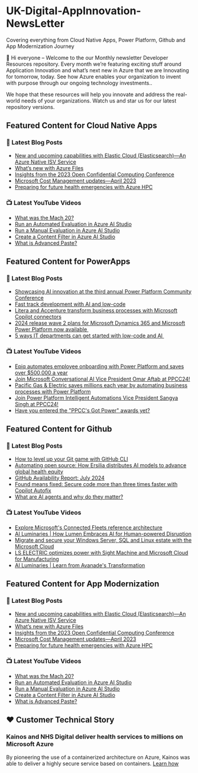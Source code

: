 # UK-Digital-AppInnovation-NewsLetter

Covering everything from Cloud Native Apps, Power Platform, Github and App Modernization Journey

👋 Hi everyone – Welcome to the our Monthly newsletter Developer Resources repository. Every month we’re featuring exciting stuff around Application Innovation and what’s next new in Azure that we are Innovating for tomorrow, today. See how Azure enables your organization to invent with purpose through our ongoing technology investments..


We hope that these resources will help you innovate and address the real-world needs of your organizations. Watch us and star us for our latest repository versions.

## Featured Content for Cloud Native Apps


### 📝 Latest Blog Posts

    
<!-- BLOGCNA:START -->
- [New and upcoming capabilities with Elastic Cloud (Elasticsearch)—An Azure Native ISV Service](https://azure.microsoft.com/blog/new-and-upcoming-capabilities-with-elastic-cloud-elasticsearch-an-azure-native-isv-service/)
- [What’s new with Azure Files](https://azure.microsoft.com/blog/what-s-new-with-azure-files/)
- [Insights from the 2023 Open Confidential Computing Conference](https://azure.microsoft.com/blog/insights-from-the-2023-open-confidential-computing-conference/)
- [Microsoft Cost Management updates—April 2023](https://azure.microsoft.com/blog/microsoft-cost-management-updates-april-2023/)
- [Preparing for future health emergencies with Azure HPC ](https://azure.microsoft.com/blog/preparing-for-future-health-emergencies-with-azure-hpc/)
<!-- BLOGCNA:END -->

### 📺 Latest YouTube Videos

 
<!-- YOUTUBECNA:START -->
- [What was the Mach 20?](https://www.youtube.com/watch?v=8T7dS5H-I3I)
- [Run an Automated Evaluation in Azure AI Studio](https://www.youtube.com/watch?v=iztYnan2uQE)
- [Run a Manual Evaluation in Azure AI Studio](https://www.youtube.com/watch?v=VeeZQ6u0iP0)
- [Create a Content Filter in Azure AI Studio](https://www.youtube.com/watch?v=DR9l8gJPfPY)
- [What is Advanced Paste?](https://www.youtube.com/watch?v=-RgBerNlzQo)
<!-- YOUTUBECNA:END -->

##  Featured Content for PowerApps
### 📝 Latest Blog Posts
<!-- BLOGPOWER:START -->
- [Showcasing AI innovation at the third annual Power Platform Community Conference](https://www.microsoft.com/en-us/power-platform/blog/2024/08/12/showcasing-ai-innovation-at-the-third-annual-power-platform-community-conference/)
- [Fast track development with AI and low-code](https://www.microsoft.com/en-us/power-platform/blog/2024/08/06/fast-track-development-with-ai-and-low-code/)
- [Litera and Accenture transform business processes with Microsoft Copilot connectors](https://www.microsoft.com/en-us/power-platform/blog/2024/07/25/litera-and-accenture-transform-business-processes-with-microsoft-copilot-connectors/)
- [2024 release wave 2 plans for Microsoft Dynamics 365 and Microsoft Power Platform now available ](https://www.microsoft.com/en-us/dynamics-365/blog/business-leader/2024/07/16/2024-release-wave-2-plans-for-microsoft-dynamics-365-and-microsoft-power-platform-now-available/)
- [5 ways IT departments can get started with low-code and AI ](https://www.microsoft.com/en-us/microsoft-copilot/blog/copilot-studio/5-ways-it-departments-can-get-started-with-low-code-and-ai/)
<!-- BLOGPOWER:END -->
 ### 📺 Latest YouTube Videos
    
<!-- YOUTUBEPOWER:START -->
- [Epiq automates employee onboarding with Power Platform and saves over $500,000 a year](https://www.youtube.com/watch?v=qUB6dFd6-JI)
- [Join Microsoft Conversational AI Vice President Omar Aftab at PPCC24!](https://www.youtube.com/watch?v=Zie1_msI3yo)
- [Pacific Gas &amp; Electric saves millions each year by automating business processes with Power Platform](https://www.youtube.com/watch?v=9a_IJJiY3SY)
- [Join Power Platform Intelligent Automations Vice President Sangya Singh at PPCC24!](https://www.youtube.com/watch?v=Klcprco2fr0)
- [Have you entered the &quot;PPCC&#39;s Got Power&quot; awards yet?](https://www.youtube.com/watch?v=Tu5njOjkzuo)
<!-- YOUTUBEPOWER:END -->

##  Featured Content for Github
### 📝 Latest Blog Posts
<!-- BLOGGITHUB:START -->
- [How to level up your Git game with GitHub CLI](https://github.blog/developer-skills/github/how-to-level-up-your-git-game-with-github-cli/)
- [Automating open source: How Ersilia distributes AI models to advance global health equity](https://github.blog/open-source/social-impact/automating-open-source-how-ersilia-distributes-ai-models-to-advance-global-health-equity/)
- [GitHub Availability Report: July 2024](https://github.blog/news-insights/company-news/github-availability-report-july-2024/)
- [Found means fixed: Secure code more than three times faster with Copilot Autofix](https://github.blog/news-insights/product-news/secure-code-more-than-three-times-faster-with-copilot-autofix/)
- [What are AI agents and why do they matter?](https://github.blog/ai-and-ml/generative-ai/what-are-ai-agents-and-why-do-they-matter/)
<!-- BLOGGITHUB:END -->
### 📺 Latest YouTube Videos
<!-- YOUTUBEGITHUB:START -->
- [Explore Microsoft&#39;s Connected Fleets reference architecture](https://www.youtube.com/watch?v=EdVX9IEk2DI)
- [AI Luminaries | How Lumen Embraces AI for Human-powered Disruption](https://www.youtube.com/watch?v=AHCH4eVZrp8)
- [Migrate and secure your Windows Server, SQL and Linux estate with the Microsoft Cloud](https://www.youtube.com/watch?v=3cs5WTB1cHQ)
- [LS ELECTRIC optimizes power with Sight Machine and Microsoft Cloud for Manufacturing](https://www.youtube.com/watch?v=AtwO3wILvRc)
- [AI Luminaries | Learn from Avanade&#39;s Transformation](https://www.youtube.com/watch?v=ngFCBV_KoYo)
<!-- YOUTUBEGITHUB:END -->
##  Featured Content for App Modernization
### 📝 Latest Blog Posts
<!-- BLOGAPPMOD:START -->
- [New and upcoming capabilities with Elastic Cloud (Elasticsearch)—An Azure Native ISV Service](https://azure.microsoft.com/blog/new-and-upcoming-capabilities-with-elastic-cloud-elasticsearch-an-azure-native-isv-service/)
- [What’s new with Azure Files](https://azure.microsoft.com/blog/what-s-new-with-azure-files/)
- [Insights from the 2023 Open Confidential Computing Conference](https://azure.microsoft.com/blog/insights-from-the-2023-open-confidential-computing-conference/)
- [Microsoft Cost Management updates—April 2023](https://azure.microsoft.com/blog/microsoft-cost-management-updates-april-2023/)
- [Preparing for future health emergencies with Azure HPC ](https://azure.microsoft.com/blog/preparing-for-future-health-emergencies-with-azure-hpc/)
<!-- BLOGAPPMOD:END -->
### 📺 Latest YouTube Videos
<!-- YOUTUBEAPPMOD:START -->
- [What was the Mach 20?](https://www.youtube.com/watch?v=8T7dS5H-I3I)
- [Run an Automated Evaluation in Azure AI Studio](https://www.youtube.com/watch?v=iztYnan2uQE)
- [Run a Manual Evaluation in Azure AI Studio](https://www.youtube.com/watch?v=VeeZQ6u0iP0)
- [Create a Content Filter in Azure AI Studio](https://www.youtube.com/watch?v=DR9l8gJPfPY)
- [What is Advanced Paste?](https://www.youtube.com/watch?v=-RgBerNlzQo)
<!-- YOUTUBEAPPMOD:END -->


## ♥️ Customer Technical Story 

### Kainos and NHS Digital deliver health services to millions on Microsoft Azure

By pioneering the use of a containerized architecture on Azure, Kainos was able to deliver a highly secure service based on containers. [Learn how](https://customers.microsoft.com/en-us/story/1368348549535774520-kainos-and-nhs-digital-deliver-health-services-to-millions-on-microsoft-azure)

